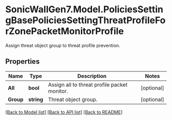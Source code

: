 # SonicWallGen7.Model.PoliciesSettingBasePoliciesSettingThreatProfileForZonePacketMonitorProfile
Assign threat object group to threat profile prevention.

## Properties

Name | Type | Description | Notes
------------ | ------------- | ------------- | -------------
**All** | **bool** | Assign all to threat profile packet monitor. | [optional] 
**Group** | **string** | Threat object group. | [optional] 

[[Back to Model list]](../README.md#documentation-for-models) [[Back to API list]](../README.md#documentation-for-api-endpoints) [[Back to README]](../README.md)

